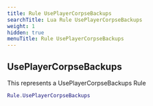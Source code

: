 ```yaml
---
title: Rule UsePlayerCorpseBackups
searchTitle: Lua Rule UsePlayerCorpseBackups
weight: 1
hidden: true
menuTitle: Rule UsePlayerCorpseBackups
---
```

## UsePlayerCorpseBackups

This represents a UsePlayerCorpseBackups Rule
```lua
Rule.UsePlayerCorpseBackups
```